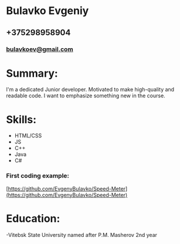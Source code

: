 # Bulavko Evgeniy
## +375298958904
### bulavkoev@gmail.com
# Summary:
I'm a dedicated Junior developer. Motivated to make high-quality and readable code. I want to emphasize something new in the course.
# Skills:
- HTML/CSS
- JS
- С++
- Java
- C#
### First coding example: ### 
[https://github.com/EvgenyBulavko/Speed-Meter](https://github.com/EvgenyBulavko/Speed-Meter)
# Education:
-Vitebsk State University named after P.M. Masherov 2nd year
